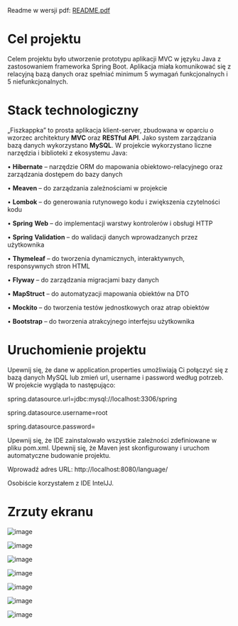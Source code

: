 Readme w wersji pdf: [README.pdf](https://github.com/Xiktor/Fiszkappka/files/11833701/README.pdf)

# Cel projektu 
Celem projektu było utworzenie prototypu aplikacji MVC w języku Java z zastosowaniem frameworka Spring Boot. Aplikacja miała komunikować się z relacyjną bazą danych oraz spełniać minimum 5 wymagań funkcjonalnych i 5 niefunkcjonalnych.


# Stack technologiczny
„Fiszkappka” to prosta aplikacja klient-server, zbudowana w oparciu o wzorzec architektury **MVC** oraz **RESTful** **API**. Jako system zarządzania bazą danych wykorzystano **MySQL**. W projekcie wykorzystano liczne narzędzia i biblioteki z ekosystemu Java:

•	**Hibernate** – narzędzie ORM do mapowania obiektowo-relacyjnego oraz zarządzania dostępem do bazy danych

•	**Meaven** – do zarządzania zależnościami w projekcie

•	**Lombok** – do generowania rutynowego kodu i zwiększenia czytelności kodu

•	**Spring** **Web** – do implementacji warstwy kontrolerów i obsługi HTTP

•	**Spring** **Validation** – do walidacji danych wprowadzanych przez użytkownika

•	**Thymeleaf** – do tworzenia dynamicznych, interaktywnych, responsywnych stron HTML

•	**Flyway** – do zarządzania migracjami bazy danych

•	**MapStruct** – do automatyzacji mapowania obiektów na DTO

•	**Mockito** – do tworzenia testów jednostkowych oraz atrap obiektów

•	**Bootstrap** – do tworzenia atrakcyjnego interfejsu użytkownika

# Uruchomienie projektu
Upewnij się, że dane w application.properties umożliwiają Ci połączyć się z bazą danych MySQL lub zmień url, username i password według potrzeb. W projekcie wygląda to następująco:

spring.datasource.url=jdbc:mysql://localhost:3306/spring

spring.datasource.username=root

spring.datasource.password=

Upewnij się, że IDE zainstalowało wszystkie zależności zdefiniowane w pliku pom.xml.
Upewnij się, że Maven jest skonfigurowany i uruchom automatyczne budowanie projektu.

Wprowadź adres URL: http://localhost:8080/language/

Osobiście korzystałem z IDE IntelJJ.

# Zrzuty ekranu

![image](https://github.com/Xiktor/Fiszkappka/assets/62425432/7e86fc76-e99f-4790-b38e-ea182f091970)

![image](https://github.com/Xiktor/Fiszkappka/assets/62425432/666268ef-db30-4d0a-a0c4-ab3c92dcdde0)

![image](https://github.com/Xiktor/Fiszkappka/assets/62425432/28e7206e-07f5-45d1-93e1-6b0614aafe74)

![image](https://github.com/Xiktor/Fiszkappka/assets/62425432/b4560310-8c58-41ef-95ee-de762cbd04d3)

![image](https://github.com/Xiktor/Fiszkappka/assets/62425432/23b33635-9efb-41a9-bc95-1faff374af9e)

![image](https://github.com/Xiktor/Fiszkappka/assets/62425432/9e032fe0-0349-40e5-a3b0-a5ce8fc2ca2d)

![image](https://github.com/Xiktor/Fiszkappka/assets/62425432/95fafd66-e067-4b89-87e4-3ba92dbc956d)


